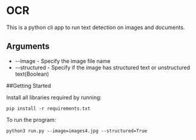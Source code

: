 # OCR

This is a python cli app to run text detection on images and documents.

## Arguments

- --image - Specify the image file name
- --structured - Specify if the image has structured text or unstructured text(Boolean)

##Getting Started

Install all libraries required by running:

``` pip install -r requirements.txt ```

To run the program: 

``` python3 run.py --image=images4.jpg --structured=True ```
